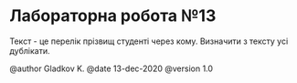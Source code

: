 # Лабораторна робота №13

Текст - це перелiк прiзвищ студентi через кому. Визначити з тексту усi дублiкати.

@author Gladkov K.
@date 13-dec-2020
@version 1.0
